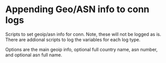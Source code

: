 Appending Geo/ASN info to conn logs
===================================

Scripts to set geoip/asn info for conn.  Note, these will not be logged as is.  There are addional scripts to log the variables for each log type.

Options are the main geoip info, optional full country name, asn number, and optional asn full name.
